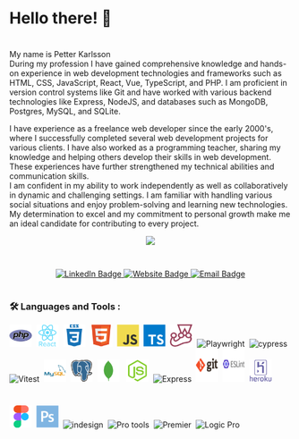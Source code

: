 

# Hello there! 👋

#

<div>
<p>
  
  
 My name is Petter Karlsson<br />
During my profession I have gained comprehensive knowledge and hands-on experience in web development technologies and
frameworks such as HTML, CSS, JavaScript, React, Vue, TypeScript, and PHP. I am proficient in version
control systems like Git and have worked with various backend technologies like Express, NodeJS, and
databases such as MongoDB, Postgres, MySQL, and SQLite.
  </p>
  <p>
I have experience as a freelance web developer since the early 2000's, where I
successfully completed several web development projects for various clients. I have also worked as a programming
teacher, sharing my knowledge and helping others develop their skills in web development. These
experiences have further strengthened my technical abilities and communication skills.<br>
I am confident in my ability to work independently as well as collaboratively in dynamic and challenging
settings. I am familiar with handling various social situations and enjoy problem-solving and learning new
technologies. My determination to excel and my commitment to personal growth make me an ideal
candidate for contributing to every project.
  
  
  </p>
 </div>
<div id="header" align="center">
  <img src="https://media2.giphy.com/media/3kPDmoWdBpQPNhCnUG/giphy.gif" width="400"/>
</div>

#

<div id="badges" align="center">
  <a href="https://www.linkedin.com/in/petter-karlsson-1436a0123" target="_blank">
    <img src="https://img.shields.io/badge/LinkedIn-blue?style=for-the-badge&logo=linkedin&logoColor=white" alt="LinkedIn Badge"/>
  </a>
  <a href="https://alvablot.se/pkm/" target="_blank">
    <img src="https://img.shields.io/badge/MyWebsite-green?style=for-the-badge&logo=MyWebsite&logoColor=white" alt="Website Badge"/>
  </a>
  <a href="mailto:petter.karlsson@cmeducations.se" target="_blank">
    <img src="https://img.shields.io/badge/Email-red?style=for-the-badge&logo=Email&logoColor=white" alt="Email Badge"/>
  </a>
</div>

#

 ### :hammer_and_wrench: Languages and Tools :
<div>
  <img src="https://raw.githubusercontent.com/devicons/devicon/1119b9f84c0290e0f0b38982099a2bd027a48bf1/icons/php/php-original.svg" title="PHP" alt="PHP" width="40" height="40"/>&nbsp;
  <img src="https://github.com/devicons/devicon/blob/master/icons/react/react-original-wordmark.svg" title="React" alt="React" width="40" height="40"/>&nbsp;
  <img src="https://github.com/devicons/devicon/blob/master/icons/css3/css3-plain-wordmark.svg"  title="CSS3" alt="CSS" width="40" height="40"/>&nbsp;
  <img src="https://github.com/devicons/devicon/blob/master/icons/html5/html5-original.svg" title="HTML5" alt="HTML" width="40" height="40"/>&nbsp;
  <img src="https://github.com/devicons/devicon/blob/master/icons/javascript/javascript-original.svg" title="JavaScript" alt="JavaScript" width="40" height="40"/>&nbsp;
  <img src="https://github.com/devicons/devicon/blob/master/icons/typescript/typescript-plain.svg" title="TypeScript" alt="TypeScript" width="40" height="40"/>&nbsp;
  <img src="https://raw.githubusercontent.com/devicons/devicon/1119b9f84c0290e0f0b38982099a2bd027a48bf1/icons/jest/jest-plain.svg" title="Jest" alt="Jest" width="40" height="40"/>&nbsp;
  <img src="https://res.cloudinary.com/practicaldev/image/fetch/s--wevjY4rs--/c_imagga_scale,f_auto,fl_progressive,h_1080,q_auto,w_1080/https://dev-to-uploads.s3.amazonaws.com/uploads/articles/6ph50kzxkz28u8jw482l.png" title="Playwright" alt="Playwright" width="40" height="40"/>&nbsp;
  <img src="https://blog.knoldus.com/wp-content/uploads/2022/04/cypress.png" title="cypress" alt="cypress" width="40" height="40"/>&nbsp;
  <img src="https://vitest.dev/logo-shadow.svg" title="Vitest" alt="Vitest" width="40" height="40"/>&nbsp;
  <img src="https://github.com/devicons/devicon/blob/master/icons/mysql/mysql-original-wordmark.svg" title="MySQL" alt="MySQL" width="40" height="40"/>&nbsp;
    <img src="https://raw.githubusercontent.com/devicons/devicon/1119b9f84c0290e0f0b38982099a2bd027a48bf1/icons/postgresql/postgresql-original.svg" title="postgress"  alt="postgress" width="40" height="40"/>&nbsp;
   <img src="https://github.com/devicons/devicon/blob/master/icons/mongodb/mongodb-plain.svg" title="mongoDB" alt="mongoDB" width="40" height="40"/>
  &nbsp;
  <img src="https://raw.githubusercontent.com/devicons/devicon/1119b9f84c0290e0f0b38982099a2bd027a48bf1/icons/nodejs/nodejs-original.svg" title="NodeJS" alt="NodeJS" width="40" height="40"/>&nbsp;
    <img src="https://user-images.githubusercontent.com/89981142/219794813-e777d014-a0c6-477f-a9cb-53bc84757f51.png" title="Express" alt="Express" width="60" height="40"/>&nbsp;
  <img src="https://raw.githubusercontent.com/devicons/devicon/1119b9f84c0290e0f0b38982099a2bd027a48bf1/icons/git/git-original-wordmark.svg" title="Git" alt="Git" width="40" height="60"/>&nbsp;
    <img src="https://github.com/devicons/devicon/blob/master/icons/eslint/eslint-original-wordmark.svg" title="eslint" alt="eslint" width="40" height="60"/>&nbsp;
      <img src="https://github.com/devicons/devicon/blob/master/icons/heroku/heroku-original-wordmark.svg" title="heroku" alt="heroku" width="40" height="40"/>&nbsp;
 
  
#
  
  <img src="https://raw.githubusercontent.com/devicons/devicon/1119b9f84c0290e0f0b38982099a2bd027a48bf1/icons/figma/figma-original.svg" title="figma" alt="figma" width="40" height="40"/>&nbsp;
        <img src="https://raw.githubusercontent.com/devicons/devicon/1119b9f84c0290e0f0b38982099a2bd027a48bf1/icons/photoshop/photoshop-plain.svg" title="photoshop" alt="photoshop" width="40" height="40"/>&nbsp;
        <img src="https://sv.wizcase.com/wp-content/uploads/2020/12/IndESIGN-LOGO.png" title="indesign" alt="indesign" width="40" height="40"/>&nbsp;
  <img src="https://upload.wikimedia.org/wikipedia/commons/4/49/PT2019.png" title="Pro tools" alt="Pro tools" width="40" height="40"/>&nbsp;
  <img src="https://www3.technologyevaluation.com/getattachment/60cf04e5-a585-5f22-a39a-575ff41751e0/logo.png?source=tw2&ext=.png" title="Premier" alt="Premier" width="40" height="40"/>&nbsp;
  <img src="https://preview.redd.it/x5gdtjppdcw21.png?width=1024&format=png&auto=webp&s=8d9fa6a9ce8c92c9ae9e807b064a803e28a11fb4" title="Logic Pro" alt="Logic Pro" width="40" height="40"/>&nbsp;
